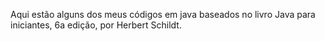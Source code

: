 Aqui estão alguns dos meus códigos em java baseados no livro Java para iniciantes, 6a edição, por Herbert Schildt.

